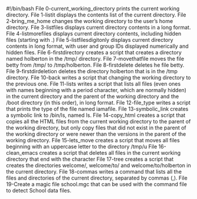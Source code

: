 #!/bin/bash
File 0-current_working_directory prints the current working directory.
File 1-listit displays the contents list of the current directory.
File 2-bring_me_home changes the working directory to the user’s home directory.
File 3-listfiles displays current directory contents in a long format.
File 4-listmorefiles displays current directory contents, including hidden files (starting with .)
File 5-listfilesdigitonly displays current directory contents in long format, with user and group IDs displayed numerically and hidden files.
File 6-firstdirectory creates a script that creates a directory named holberton in the /tmp/ directory.
File 7-movethatfile moves the file betty from /tmp/ to /tmp/holberton.
File 8-firstdelete deletes he file betty.
File 9-firstdirdeletion deletes the directory holberton that is in the /tmp directory.
File 10-back writes a script that changing the working directory to the previous one.
File 11-lists writes a script that lists all files (even ones with names beginning with a period character, which are normally hidden) in the current directory and the parent of the working directory and the /boot directory (in this order), in long format.
File 12-file_type writes a script that prints the type of the file named iamafile.
File 13-symbolic_link creates a symbolic link to /bin/ls, named ls.
File 14-copy_html creates a script that copies all the HTML files from the current working directory to the parent of the working directory, but only copy files that did not exist in the parent of the working directory or were newer than the versions in the parent of the working directory.
File 15-lets_move creates a script that moves all files beginning with an uppercase letter to the directory /tmp/u
File 16-clean_emacs creates a script that deletes all files in the current working directory that end with the character 
File 17-tree creates a script that creates the directories welcome/, welcome/to/ and welcome/to/holberton in the current directory.
File 18-commas writes a command that lists all the files and directories of the current directory, separated by commas (,).
File 19-Create a magic file school.mgc that can be used with the command file to detect School data files.
